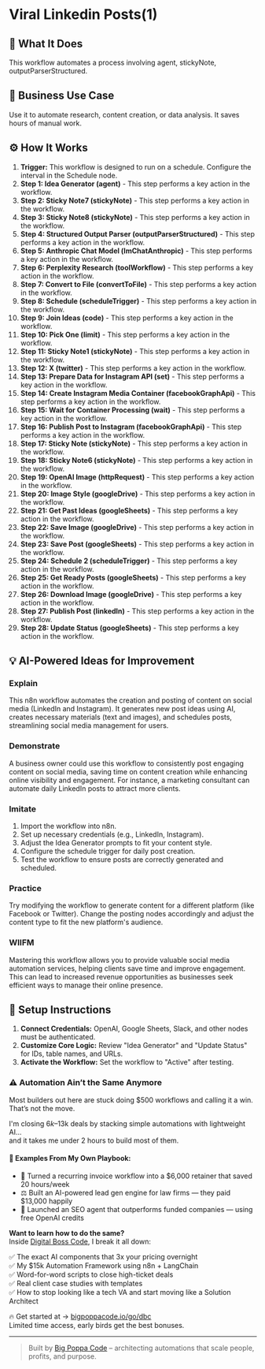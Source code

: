 # Viral Linkedin Posts(1)

## 🚀 What It Does
This workflow automates a process involving agent, stickyNote, outputParserStructured.

## 💼 Business Use Case
Use it to automate research, content creation, or data analysis. It saves hours of manual work.

## ⚙️ How It Works
1.  **Trigger:** This workflow is designed to run on a schedule. Configure the interval in the Schedule node.
2. **Step 1: Idea Generator (agent)** - This step performs a key action in the workflow.
3. **Step 2: Sticky Note7 (stickyNote)** - This step performs a key action in the workflow.
4. **Step 3: Sticky Note8 (stickyNote)** - This step performs a key action in the workflow.
5. **Step 4: Structured Output Parser (outputParserStructured)** - This step performs a key action in the workflow.
6. **Step 5: Anthropic Chat Model (lmChatAnthropic)** - This step performs a key action in the workflow.
7. **Step 6: Perplexity Research (toolWorkflow)** - This step performs a key action in the workflow.
8. **Step 7: Convert to File (convertToFile)** - This step performs a key action in the workflow.
9. **Step 8: Schedule (scheduleTrigger)** - This step performs a key action in the workflow.
10. **Step 9: Join Ideas (code)** - This step performs a key action in the workflow.
11. **Step 10: Pick One (limit)** - This step performs a key action in the workflow.
12. **Step 11: Sticky Note1 (stickyNote)** - This step performs a key action in the workflow.
13. **Step 12: X (twitter)** - This step performs a key action in the workflow.
14. **Step 13: Prepare Data for Instagram API (set)** - This step performs a key action in the workflow.
15. **Step 14: Create Instagram Media Container (facebookGraphApi)** - This step performs a key action in the workflow.
16. **Step 15: Wait for Container Processing (wait)** - This step performs a key action in the workflow.
17. **Step 16: Publish Post to Instagram (facebookGraphApi)** - This step performs a key action in the workflow.
18. **Step 17: Sticky Note (stickyNote)** - This step performs a key action in the workflow.
19. **Step 18: Sticky Note6 (stickyNote)** - This step performs a key action in the workflow.
20. **Step 19: OpenAI Image (httpRequest)** - This step performs a key action in the workflow.
21. **Step 20: Image Style (googleDrive)** - This step performs a key action in the workflow.
22. **Step 21: Get Past Ideas (googleSheets)** - This step performs a key action in the workflow.
23. **Step 22: Save Image (googleDrive)** - This step performs a key action in the workflow.
24. **Step 23: Save Post (googleSheets)** - This step performs a key action in the workflow.
25. **Step 24: Schedule 2 (scheduleTrigger)** - This step performs a key action in the workflow.
26. **Step 25: Get Ready Posts (googleSheets)** - This step performs a key action in the workflow.
27. **Step 26: Download Image (googleDrive)** - This step performs a key action in the workflow.
28. **Step 27: Publish Post (linkedIn)** - This step performs a key action in the workflow.
29. **Step 28: Update Status (googleSheets)** - This step performs a key action in the workflow.

## 💡 AI-Powered Ideas for Improvement
### Explain
This n8n workflow automates the creation and posting of content on social media (LinkedIn and Instagram). It generates new post ideas using AI, creates necessary materials (text and images), and schedules posts, streamlining social media management for users.

### Demonstrate
A business owner could use this workflow to consistently post engaging content on social media, saving time on content creation while enhancing online visibility and engagement. For instance, a marketing consultant can automate daily LinkedIn posts to attract more clients.

### Imitate
1. Import the workflow into n8n.
2. Set up necessary credentials (e.g., LinkedIn, Instagram).
3. Adjust the Idea Generator prompts to fit your content style.
4. Configure the schedule trigger for daily post creation.
5. Test the workflow to ensure posts are correctly generated and scheduled.

### Practice
Try modifying the workflow to generate content for a different platform (like Facebook or Twitter). Change the posting nodes accordingly and adjust the content type to fit the new platform's audience.

### WIIFM
Mastering this workflow allows you to provide valuable social media automation services, helping clients save time and improve engagement. This can lead to increased revenue opportunities as businesses seek efficient ways to manage their online presence.

## 🔧 Setup Instructions
1. **Connect Credentials:** OpenAI, Google Sheets, Slack, and other nodes must be authenticated.
2. **Customize Core Logic:** Review "Idea Generator" and "Update Status" for IDs, table names, and URLs.
3. **Activate the Workflow:** Set the workflow to "Active" after testing.

### ⚠️ Automation Ain’t the Same Anymore

Most builders out here are stuck doing $500 workflows and calling it a win.  
That’s not the move.  

I'm closing $6k–$13k deals by stacking simple automations with lightweight AI...  
and it takes me under 2 hours to build most of them.

#### 🧠 Examples From My Own Playbook:
- 🔁 Turned a recurring invoice workflow into a $6,000 retainer that saved 20 hours/week  
- ⚖️ Built an AI-powered lead gen engine for law firms — they paid $13,000 happily  
- 🚀 Launched an SEO agent that outperforms funded companies — using free OpenAI credits  

**Want to learn how to do the same?**  
Inside [Digital Boss Code](https://bigpoppacode.io/go/dbc), I break it all down:

✅ The exact AI components that 3x your pricing overnight  
✅ My $15k Automation Framework using n8n + LangChain  
✅ Word-for-word scripts to close high-ticket deals  
✅ Real client case studies with templates  
✅ How to stop looking like a tech VA and start moving like a Solution Architect  

🔥 Get started at → [bigpoppacode.io/go/dbc](https://bigpoppacode.io/go/dbc)  
Limited time access, early birds get the best bonuses.

---
> Built by [Big Poppa Code](https://bigpoppacode.io) – architecting automations that scale people, profits, and purpose.
